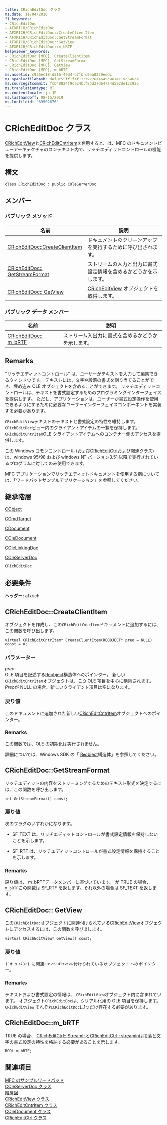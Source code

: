 ```yaml
---
title: CRichEditDoc クラス
ms.date: 11/04/2016
f1_keywords:
- CRichEditDoc
- AFXRICH/CRichEditDoc
- AFXRICH/CRichEditDoc::CreateClientItem
- AFXRICH/CRichEditDoc::GetStreamFormat
- AFXRICH/CRichEditDoc::GetView
- AFXRICH/CRichEditDoc::m_bRTF
helpviewer_keywords:
- CRichEditDoc [MFC], CreateClientItem
- CRichEditDoc [MFC], GetStreamFormat
- CRichEditDoc [MFC], GetView
- CRichEditDoc [MFC], m_bRTF
ms.assetid: c936ec18-d516-49d4-b7fb-c9aa0229eddc
ms.openlocfilehash: def0c55ff1faf12729226aa445c9614119c546c4
ms.sourcegitcommit: fcb48824f9ca24b1f8bd37d647a4d592de1cc925
ms.translationtype: MT
ms.contentlocale: ja-JP
ms.lasthandoff: 08/15/2019
ms.locfileid: "69502676"
---
```

# <a name="cricheditdoc-class"></a>CRichEditDoc クラス

[CRichEditView](../../mfc/reference/cricheditview-class.md)と[CRichEditCntrItem](../../mfc/reference/cricheditcntritem-class.md)を使用すると、は、MFC のドキュメントビューアーキテクチャのコンテキスト内で、リッチエディットコントロールの機能を提供します。

## <a name="syntax"></a>構文

```
class CRichEditDoc : public COleServerDoc
```

## <a name="members"></a>メンバー

### <a name="public-methods"></a>パブリック メソッド

|名前|説明|
|----------|-----------------|
|[CRichEditDoc::CreateClientItem](#createclientitem)|ドキュメントのクリーンアップを実行するために呼び出されます。|
|[CRichEditDoc:: GetStreamFormat](#getstreamformat)|ストリームの入力と出力に書式設定情報を含めるかどうかを示します。|
|[CRichEditDoc:: GetView](#getview)|[CRichEditView](../../mfc/reference/cricheditview-class.md) オブジェクトを取得します。|

### <a name="public-data-members"></a>パブリック データ メンバー

|名前|説明|
|----------|-----------------|
|[CRichEditDoc:: m_bRTF](#m_brtf)|ストリーム入出力に書式を含めるかどうかを示します。|

## <a name="remarks"></a>Remarks

"リッチエディットコントロール" は、ユーザーがテキストを入力して編集できるウィンドウです。 テキストには、文字や段落の書式を割り当てることができ、埋め込み OLE オブジェクトを含めることができます。 リッチエディットコントロールは、テキストを書式設定するためのプログラミングインターフェイスを提供します。 ただし、アプリケーションは、ユーザーが書式設定操作を使用できるようにするために必要なユーザーインターフェイスコンポーネントを実装する必要があります。

`CRichEditView`テキストのテキストと書式設定の特性を維持します。 `CRichEditDoc`ビュー内のクライアントアイテムの一覧を保持します。 `CRichEditCntrItem`OLE クライアントアイテムへのコンテナー側のアクセスを提供します。

この Windows コモンコントロール (および[CRichEditCtrl](../../mfc/reference/cricheditctrl-class.md)および関連クラス) は、windows 95/98 および windows NT バージョン3.51 以降で実行されているプログラムに対してのみ使用できます。

MFC アプリケーションでリッチエディットドキュメントを使用する例については、「[ワードパッド](../../overview/visual-cpp-samples.md)サンプルアプリケーション」を参照してください。

## <a name="inheritance-hierarchy"></a>継承階層

[CObject](../../mfc/reference/cobject-class.md)

[CCmdTarget](../../mfc/reference/ccmdtarget-class.md)

[CDocument](../../mfc/reference/cdocument-class.md)

[COleDocument](../../mfc/reference/coledocument-class.md)

[COleLinkingDoc](../../mfc/reference/colelinkingdoc-class.md)

[COleServerDoc](../../mfc/reference/coleserverdoc-class.md)

`CRichEditDoc`

## <a name="requirements"></a>必要条件

**ヘッダー:** afxrich

##  <a name="createclientitem"></a>  CRichEditDoc::CreateClientItem

オブジェクトを作成し、この`CRichEditCntrItem`ドキュメントに追加するには、この関数を呼び出します。

```
virtual CRichEditCntrItem* CreateClientItem(REOBJECT* preo = NULL) const = 0;
```

### <a name="parameters"></a>パラメーター

*preo*<br/>
OLE 項目を記述する[Reobject](/windows/win32/api/richole/ns-richole-reobject)構造体へのポインター。 新しい`CRichEditCntrItem`オブジェクトは、この OLE 項目を中心に構築されます。 *Preo*が NULL の場合、新しいクライアント項目は空になります。

### <a name="return-value"></a>戻り値

このドキュメントに追加された新しい[CRichEditCntrItem](../../mfc/reference/cricheditcntritem-class.md)オブジェクトへのポインター。

### <a name="remarks"></a>Remarks

この関数では、OLE の初期化は実行されません。

詳細については、Windows SDK の「 [Reobject](/windows/win32/api/richole/ns-richole-reobject)構造体」を参照してください。

##  <a name="getstreamformat"></a>  CRichEditDoc::GetStreamFormat

リッチエディットの内容をストリーミングするためのテキスト形式を決定するには、この関数を呼び出します。

```
int GetStreamFormat() const;
```

### <a name="return-value"></a>戻り値

次のフラグのいずれかになります。

- SF_TEXT は、リッチエディットコントロールが書式設定情報を保持しないことを示します。

- SF_RTF は、リッチエディットコントロールが書式設定情報を保持することを示します。

### <a name="remarks"></a>Remarks

戻り値は、 [m_bRTF](#m_brtf)データメンバーに基づいています。 が TRUE の場合、 `m_bRTF`この関数は SF_RTF を返します。それ以外の場合は SF_TEXT を返します。

##  <a name="getview"></a>CRichEditDoc:: GetView

この`CRichEditDoc`オブジェクトに関連付けられている[CRichEditView](../../mfc/reference/cricheditview-class.md)オブジェクトにアクセスするには、この関数を呼び出します。

```
virtual CRichEditView* GetView() const;
```

### <a name="return-value"></a>戻り値

ドキュメントに関連`CRichEditView`付けられているオブジェクトへのポインター。

### <a name="remarks"></a>Remarks

テキストおよび書式設定の情報は、 `CRichEditView`オブジェクト内に含まれています。 オブジェクト`CRichEditDoc`は、シリアル化用の OLE 項目を保持します。 `CRichEditView` それぞれ`CRichEditDoc`に1つだけ存在する必要があります。

##  <a name="m_brtf"></a>  CRichEditDoc::m_bRTF

TRUE の場合、 [CRichEditCtrl:: StreamIn](../../mfc/reference/cricheditctrl-class.md#streamin)と[CRichEditCtrl:: streamin](../../mfc/reference/cricheditctrl-class.md#streamout)は段落と文字の書式設定の特性を格納する必要があることを示します。

```
BOOL m_bRTF;
```

## <a name="see-also"></a>関連項目

[MFC のサンプルワードパッド](../../overview/visual-cpp-samples.md)<br/>
[COleServerDoc クラス](../../mfc/reference/coleserverdoc-class.md)<br/>
[階層図](../../mfc/hierarchy-chart.md)<br/>
[CRichEditView クラス](../../mfc/reference/cricheditview-class.md)<br/>
[CRichEditCntrItem クラス](../../mfc/reference/cricheditcntritem-class.md)<br/>
[COleDocument クラス](../../mfc/reference/coledocument-class.md)<br/>
[CRichEditCtrl クラス](../../mfc/reference/cricheditctrl-class.md)
